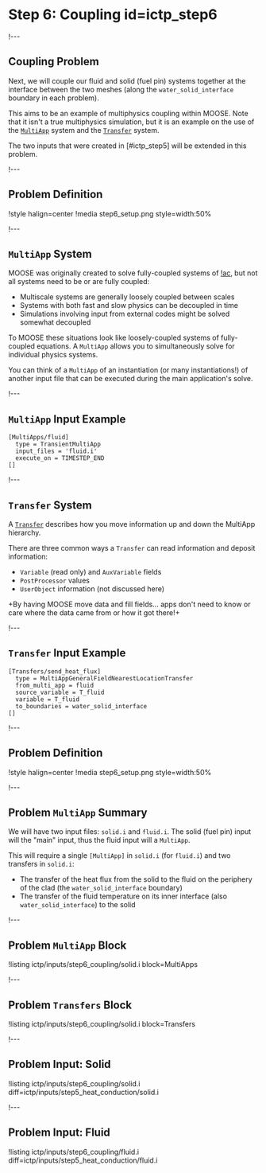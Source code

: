 # Step 6: Coupling id=ictp_step6

!---

## Coupling Problem

Next, we will couple our fluid and solid (fuel pin) systems together at the interface between the two meshes (along the `water_solid_interface` boundary in each problem).

This aims to be an example of multiphysics coupling within MOOSE. Note that it isn't a true multiphysics simulation, but it is an example on the use of the [`MultiApp`](MultiApps/index.md) system and the [`Transfer`](Transfers/index.md) system.

The two inputs that were created in [#ictp_step5] will be extended in this problem.

!---

## Problem Definition

!style halign=center
!media step6_setup.png style=width:50%

!---

## `MultiApp` System

MOOSE was originally created to solve fully-coupled systems of [!ac](PDEs), but not all systems need to be or are fully coupled:

- Multiscale systems are generally loosely coupled between scales
- Systems with both fast and slow physics can be decoupled in time
- Simulations involving input from external codes might be solved somewhat decoupled

To MOOSE these situations look like loosely-coupled systems of fully-coupled equations. A `MultiApp` allows you to simultaneously solve for individual physics systems.

You can think of a `MultiApp` of an instantiation (or many instantiations!) of another input file that can be executed during the main application's solve.

!---

## `MultiApp` Input Example

```moose
[MultiApps/fluid]
  type = TransientMultiApp
  input_files = 'fluid.i'
  execute_on = TIMESTEP_END
[]
```

!---

## `Transfer` System

A [`Transfer`](Transfers/index.md) describes how you move information up and down the MultiApp hierarchy.

There are three common ways a `Transfer` can read information and deposit information:

- `Variable` (read only) and `AuxVariable` fields
- `PostProcessor` values
- `UserObject` information (not discussed here)

+By having MOOSE move data and fill fields... apps don't need to know or care where the data came from or how it got there!+

!---

## `Transfer` Input Example

```moose
[Transfers/send_heat_flux]
  type = MultiAppGeneralFieldNearestLocationTransfer
  from_multi_app = fluid
  source_variable = T_fluid
  variable = T_fluid
  to_boundaries = water_solid_interface
[]
```

!---

## Problem Definition

!style halign=center
!media step6_setup.png style=width:50%

!---

## Problem `MultiApp` Summary

We will have two input files: `solid.i` and `fluid.i`. The solid (fuel pin) input will the "main" input, thus the fluid input will a `MultiApp`.

This will require a single `[MultiApp]` in `solid.i` (for `fluid.i`) and two transfers in `solid.i`:

- The transfer of the heat flux from the solid to the fluid on the periphery of the clad (the `water_solid_interface` boundary)
- The transfer of the fluid temperature on its inner interface (also `water_solid_interface`) to the solid

!---

## Problem `MultiApp` Block

!listing ictp/inputs/step6_coupling/solid.i block=MultiApps

!---

## Problem `Transfers` Block

!listing ictp/inputs/step6_coupling/solid.i block=Transfers

!---

## Problem Input: Solid

!listing ictp/inputs/step6_coupling/solid.i diff=ictp/inputs/step5_heat_conduction/solid.i

!---

## Problem Input: Fluid

!listing ictp/inputs/step6_coupling/fluid.i diff=ictp/inputs/step5_heat_conduction/fluid.i
